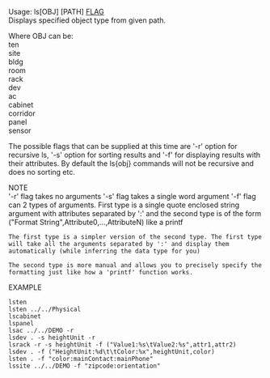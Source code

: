 Usage: ls[OBJ] [PATH] [FLAG](optional)   
Displays specified object type from given path.

Where OBJ can be:   
ten   
site   
bldg   
room   
rack   
dev   
ac   
cabinet   
corridor   
panel   
sensor      

The possible flags that can be supplied at this time are '-r' option for recursive ls, '-s' option for sorting results and '-f' for displaying results with their attributes. By default the ls{obj} commands will not be recursive and does no sorting etc. 

NOTE   
    '-r' flag takes no arguments
    '-s' flag takes a single word argument
    '-f' flag can 2 types of arguments. First type is a single quote enclosed string argument with attributes separated by ':' and the second type is of the form ("Format String",Attribute0,...,AttributeN) like a printf    

    The first type is a simpler version of the second type. The first type will take all the arguments separated by ':' and display them automatically (while inferring the data type for you)   

    The second type is more manual and allows you to precisely specify the formatting just like how a 'printf' function works.    

EXAMPLE   

    lsten   
    lsten ../../Physical
    lscabinet
    lspanel
    lsac ../../DEMO -r 
    lsdev . -s heightUnit -r
    lsrack -r -s heightUnit -f ("Value1:%s\tValue2:%s",attr1,attr2)
    lsdev . -f ("HeightUnit:%d\t\tColor:%x",heightUnit,color) 
    lsten . -f "color:mainContact:mainPhone"
    lssite ../../DEMO -f "zipcode:orientation"